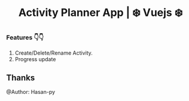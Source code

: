 # <p  align="center">Activity Planner App | ❄️ Vuejs ❄️ </p>
  
### Features 👇👇
1. Create/Delete/Rename Activity.
2. Progress update

## Thanks
@Author: Hasan-py
